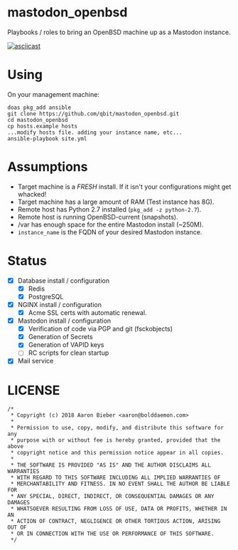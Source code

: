 mastodon_openbsd
================

Playbooks / roles to bring an OpenBSD machine up as a Mastodon instance.

[![asciicast](https://asciinema.org/a/157827.png)](https://asciinema.org/a/157827?speed=5)

# Using

On your management machine:
```
doas pkg_add ansible
git clone https://github.com/qbit/mastodon_openbsd.git
cd mastodon_openbsd
cp hosts.example hosts
...modify hosts file. adding your instance name, etc...
ansible-playbook site.yml
```

# Assumptions

* Target machine is a *FRESH* install. If it isn't your configurations might get whacked!
* Target machine has a large amount of RAM (Test instance has 8G).
* Remote host has Python 2.7 installed (`pkg_add -z python-2.7`).
* Remote host is running OpenBSD-current (snapshots).
* /var has enough space for the entire Mastodon install (~250M).
* `instance_name` is the FQDN of your desired Mastodon instance.

# Status

- [X] Database install / configuration
    - [X] Redis
    - [X] PostgreSQL
- [X] NGINX install / configuration
    - [X] Acme SSL certs with automatic renewal.
- [X] Mastodon install / configuration
    - [X] Verification of code via PGP and git (fsckobjects)
    - [X] Generation of Secrets
    - [X] Generation of VAPID keys
    - [ ] RC scripts for clean startup
- [X] Mail service

# LICENSE

```
/*
 * Copyright (c) 2018 Aaron Bieber <aaron@bolddaemon.com>
 *
 * Permission to use, copy, modify, and distribute this software for any
 * purpose with or without fee is hereby granted, provided that the above
 * copyright notice and this permission notice appear in all copies.
 *
 * THE SOFTWARE IS PROVIDED "AS IS" AND THE AUTHOR DISCLAIMS ALL WARRANTIES
 * WITH REGARD TO THIS SOFTWARE INCLUDING ALL IMPLIED WARRANTIES OF
 * MERCHANTABILITY AND FITNESS. IN NO EVENT SHALL THE AUTHOR BE LIABLE FOR
 * ANY SPECIAL, DIRECT, INDIRECT, OR CONSEQUENTIAL DAMAGES OR ANY DAMAGES
 * WHATSOEVER RESULTING FROM LOSS OF USE, DATA OR PROFITS, WHETHER IN AN
 * ACTION OF CONTRACT, NEGLIGENCE OR OTHER TORTIOUS ACTION, ARISING OUT OF
 * OR IN CONNECTION WITH THE USE OR PERFORMANCE OF THIS SOFTWARE.
 */
 ```
